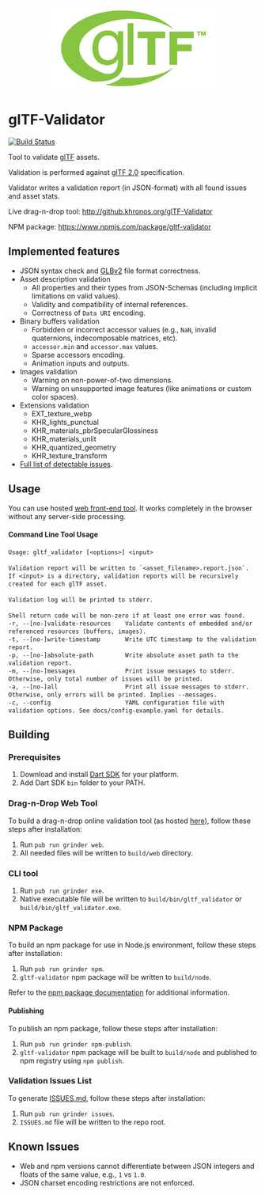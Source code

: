 <p align="center">
<img src="https://github.com/KhronosGroup/glTF/raw/master/specification/figures/gltf.png" alt=""/>
</p>

# glTF-Validator

[![Build Status](https://travis-ci.org/KhronosGroup/glTF-Validator.svg?branch=master)](https://travis-ci.org/KhronosGroup/glTF-Validator)

Tool to validate [glTF](https://github.com/KhronosGroup/glTF) assets.

Validation is performed against [glTF 2.0](https://github.com/KhronosGroup/glTF/tree/master/specification/2.0) specification.

Validator writes a validation report (in JSON-format) with all found issues and asset stats.

Live drag-n-drop tool: http://github.khronos.org/glTF-Validator

NPM package: https://www.npmjs.com/package/gltf-validator

## Implemented features

- JSON syntax check and [GLBv2](https://github.com/KhronosGroup/glTF/tree/master/specification/2.0#glb-file-format-specification) file format correctness.
- Asset description validation
  - All properties and their types from JSON-Schemas (including implicit limitations on valid values).
  - Validity and compatibility of internal references.
  - Correctness of `Data URI` encoding.
- Binary buffers validation
  - Forbidden or incorrect accessor values (e.g., `NaN`, invalid quaternions, indecomposable matrices, etc).
  - `accessor.min` and `accessor.max` values.
  - Sparse accessors encoding.
  - Animation inputs and outputs.
- Images validation
  - Warning on non-power-of-two dimensions.
  - Warning on unsupported image features (like animations or custom color spaces).
- Extensions validation
  - EXT_texture_webp
  - KHR_lights_punctual
  - KHR_materials_pbrSpecularGlossiness
  - KHR_materials_unlit
  - KHR_quantized_geometry
  - KHR_texture_transform
- [Full list of detectable issues](ISSUES.md).

## Usage

You can use hosted [web front-end tool](https://github.khronos.org/glTF-Validator). It works completely in the browser without any server-side processing.

#### Command Line Tool Usage
```
Usage: gltf_validator [<options>] <input>

Validation report will be written to `<asset_filename>.report.json`.
If <input> is a directory, validation reports will be recursively created for each glTF asset.

Validation log will be printed to stderr.

Shell return code will be non-zero if at least one error was found.
-r, --[no-]validate-resources    Validate contents of embedded and/or referenced resources (buffers, images).
-t, --[no-]write-timestamp       Write UTC timestamp to the validation report.
-p, --[no-]absolute-path         Write absolute asset path to the validation report.
-m, --[no-]messages              Print issue messages to stderr. Otherwise, only total number of issues will be printed.
-a, --[no-]all                   Print all issue messages to stderr. Otherwise, only errors will be printed. Implies --messages.
-c, --config                     YAML configuration file with validation options. See docs/config-example.yaml for details.
```

## Building

### Prerequisites
1. Download and install [Dart SDK](https://dart.dev/tools/sdk/archive) for your platform.
2. Add Dart SDK `bin` folder to your PATH.

### Drag-n-Drop Web Tool
To build a drag-n-drop online validation tool (as hosted [here](http://github.khronos.org/glTF-Validator/)), follow these steps after installation:
1. Run `pub run grinder web`.
2. All needed files will be written to `build/web` directory.

### CLI tool
1. Run `pub run grinder exe`.
2. Native executable file will be written to `build/bin/gltf_validator` or `build/bin/gltf_validator.exe`.

### NPM Package
To build an npm package for use in Node.js environment, follow these steps after installation:
1. Run `pub run grinder npm`.
2. `gltf-validator` npm package will be written to `build/node`.

Refer to the [npm package documentation](https://www.npmjs.com/package/gltf-validator) for additional information.

#### Publishing
To publish an npm package, follow these steps after installation:
1. Run `pub run grinder npm-publish`.
2. `gltf-validator` npm package will be built to `build/node` and published to npm registry using `npm publish`.

### Validation Issues List
To generate [ISSUES.md](ISSUES.md), follow these steps after installation:
1. Run `pub run grinder issues`.
2. `ISSUES.md` file will be written to the repo root.

## Known Issues
- Web and npm versions cannot differentiate between JSON integers and floats of the same value, e.g., `1` vs `1.0`.
- JSON charset encoding restrictions are not enforced.
